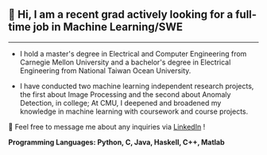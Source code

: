 ## 👋 Hi, I am a recent grad actively looking for a full-time job in Machine Learning/SWE



---

*   I hold a master's degree in Electrical and Computer Engineering from 
Carnegie Mellon University and a bachelor's degree in Electrical Engineering from National Taiwan Ocean University. 

*   I have conducted two machine learning independent research projects, the first about Image Processing and the second about Anomaly Detection, in college; At CMU, I deepened and broadened my knowledge in machine learning with coursework and course projects.


🔗 Feel free to message me about any inquiries via [LinkedIn](www.linkedin.com/in/yijing-sie) !


 **Programming Languages: Python, C, Java, Haskell, C++, Matlab**
